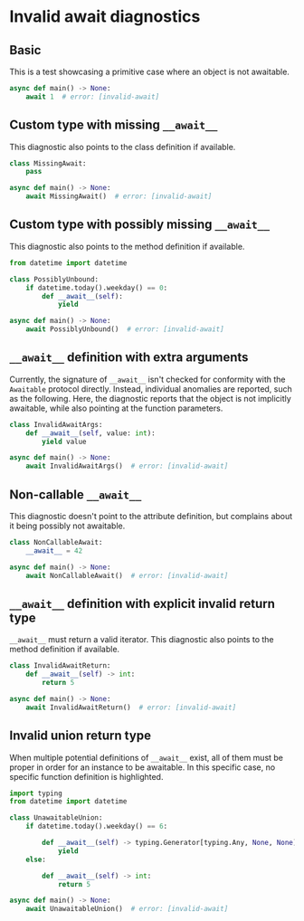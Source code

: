 # Invalid await diagnostics

<!-- snapshot-diagnostics -->

## Basic

This is a test showcasing a primitive case where an object is not awaitable.

```py
async def main() -> None:
    await 1  # error: [invalid-await]
```

## Custom type with missing `__await__`

This diagnostic also points to the class definition if available.

```py
class MissingAwait:
    pass

async def main() -> None:
    await MissingAwait()  # error: [invalid-await]
```

## Custom type with possibly missing `__await__`

This diagnostic also points to the method definition if available.

```py
from datetime import datetime

class PossiblyUnbound:
    if datetime.today().weekday() == 0:
        def __await__(self):
            yield

async def main() -> None:
    await PossiblyUnbound()  # error: [invalid-await]
```

## `__await__` definition with extra arguments

Currently, the signature of `__await__` isn't checked for conformity with the `Awaitable` protocol
directly. Instead, individual anomalies are reported, such as the following. Here, the diagnostic
reports that the object is not implicitly awaitable, while also pointing at the function parameters.

```py
class InvalidAwaitArgs:
    def __await__(self, value: int):
        yield value

async def main() -> None:
    await InvalidAwaitArgs()  # error: [invalid-await]
```

## Non-callable `__await__`

This diagnostic doesn't point to the attribute definition, but complains about it being possibly not
awaitable.

```py
class NonCallableAwait:
    __await__ = 42

async def main() -> None:
    await NonCallableAwait()  # error: [invalid-await]
```

## `__await__` definition with explicit invalid return type

`__await__` must return a valid iterator. This diagnostic also points to the method definition if
available.

```py
class InvalidAwaitReturn:
    def __await__(self) -> int:
        return 5

async def main() -> None:
    await InvalidAwaitReturn()  # error: [invalid-await]
```

## Invalid union return type

When multiple potential definitions of `__await__` exist, all of them must be proper in order for an
instance to be awaitable. In this specific case, no specific function definition is highlighted.

```py
import typing
from datetime import datetime

class UnawaitableUnion:
    if datetime.today().weekday() == 6:

        def __await__(self) -> typing.Generator[typing.Any, None, None]:
            yield
    else:

        def __await__(self) -> int:
            return 5

async def main() -> None:
    await UnawaitableUnion()  # error: [invalid-await]
```
